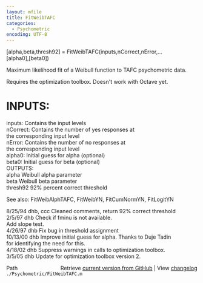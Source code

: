 ```yaml
---
layout: mfile
title: FitWeibTAFC
categories:
  - Psychometric
encoding: UTF-8
---
```


 [alpha,beta,thresh92] = FitWeibTAFC(inputs,nCorrect,nError,...  
      [alpha0],[beta0])  

 Maximum likelihood fit of a Weibull function to TAFC psychometric data.  

 Requires the optimization toolbox. Doesn't work with Octave yet.  

#  INPUTS:  
   inputs:   Contains the input levels  
   nCorrect: Contains the number of yes responses at  
             the corresponding input level  
   nError:   Contains the number of no responses at  
             the corresponding input level  
  alpha0:    Initial guess for alpha (optional)  
  beta0:     Initial guess for beta (optional)  
 OUTPUTS:  
  alpha      Weibull alpha parameter  
  beta       Weibull beta parameter  
  thresh92   92% percent correct threshold  

 See also: FitWeibAlphTAFC, FitWeibYN, FitCumNormYN, FitLogitYN  

 8/25/94   dhb, ccc    Cleaned comments, return 92% correct threshold  
 2/5/97    dhb         Check if fminu is not available.  
                       Add slope test.  
 4/26/97   dhb         Fix bug in threshold assignment  
 10/13/00  dhb         Improve initial guess for alpha.  Thanks to Duje Tadin  
                       for identifying the need for this.  
 4/18/02   dhb         Suppress warnings in calls to optimization toolbox.  
 3/5/05    dhb         Update for optimization toolbox version 2.  


<div class="code_header" style="text-align:right;">
  <span style="float:left;">Path&nbsp;&nbsp;</span> <span class="counter">Retrieve <a href=
  "https://raw.github.com/Psychtoolbox-3/Psychtoolbox-3/beta/./Psychometric/FitWeibTAFC.m">current version from GitHub</a> | View <a href=
  "https://github.com/Psychtoolbox-3/Psychtoolbox-3/commits/beta/./Psychometric/FitWeibTAFC.m">changelog</a></span>
</div>
<div class="code">
  <code>./Psychometric/FitWeibTAFC.m</code>
</div>
